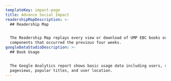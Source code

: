 ```yaml
---
templateKey: impact-page
title: Advance Social Impact
readershipMapDescription: >-
  ## Readership Map


  The Readership Map replays every view or download of UMP EBC books or media
  components that occurred the previous four weeks.
googleDataStudioDescription: >-
  ## Book Usage


  The Google Analytics report shows basic usage data including users, sessions,
  pageviews, popular titles, and user location.
---
```

